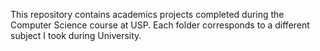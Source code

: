 
This repository contains academics projects completed during the Computer Science course at USP. Each folder corresponds to a different subject I took during University. 
